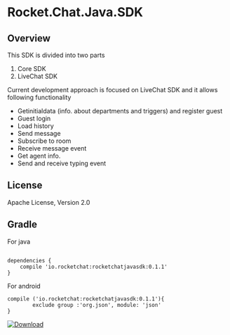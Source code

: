 Rocket.Chat.Java.SDK
=====================================
Overview
--------
This SDK is divided into two parts
1. Core SDK
2. LiveChat SDK

Current development approach is focused on LiveChat SDK and it allows following functionality

- Getinitialdata (info. about departments and triggers) and register guest  
- Guest login
- Load history
- Send message
- Subscribe to room
- Receive message event
- Get agent info.
- Send and receive typing event

License
-------
Apache License, Version 2.0


Gradle
------
For java 

```Gradle

dependencies {
    compile 'io.rocketchat:rocketchatjavasdk:0.1.1'
}
```
For android 

```Gradle
compile ('io.rocketchat:rocketchatjavasdk:0.1.1'){
        exclude group :'org.json', module: 'json'
}
```

[ ![Download](https://api.bintray.com/packages/sacoo7/Maven/RocketChat-SDK/images/download.svg) ](https://bintray.com/sacoo7/Maven/RocketChat-SDK/_latestVersion)


